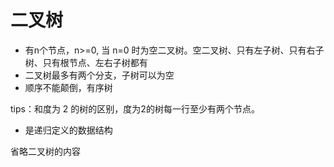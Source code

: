 # 二叉树

- 有n个节点，n>=0, 当 n=0 时为空二叉树。空二叉树、只有左子树、只有右子树、只有根节点、左右子树都有
- 二叉树最多有两个分支，子树可以为空
- 顺序不能颠倒，有序树

tips：和度为 2 的树的区别，度为2的树每一行至少有两个节点。

- 是递归定义的数据结构

省略二叉树的内容